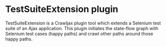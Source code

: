TestSuiteExtension plugin
==================

TestSuiteExtension is a Crawljax plugin tool which extends a Selenium test suite of an Ajax application. This plugin initiates the state-flow graph with Selenium test cases (happy paths) and crawl other paths around those happy paths.


